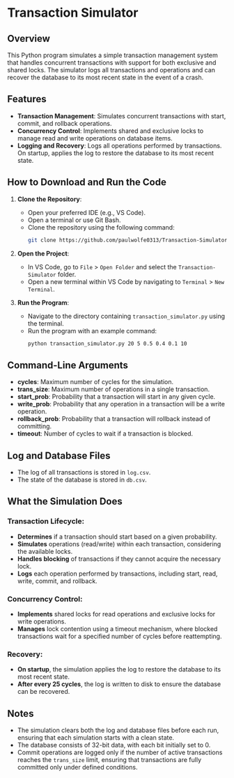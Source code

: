 # Transaction Simulator

## Overview

This Python program simulates a simple transaction management system that handles concurrent transactions with support for both exclusive and shared locks. The simulator logs all transactions and operations and can recover the database to its most recent state in the event of a crash.

## Features

- **Transaction Management**: Simulates concurrent transactions with start, commit, and rollback operations.
- **Concurrency Control**: Implements shared and exclusive locks to manage read and write operations on database items.
- **Logging and Recovery**: Logs all operations performed by transactions. On startup, applies the log to restore the database to its most recent state.

## How to Download and Run the Code

1. **Clone the Repository**:
   - Open your preferred IDE (e.g., VS Code).
   - Open a terminal or use Git Bash.
   - Clone the repository using the following command:
     ```bash
     git clone https://github.com/paulwolfe0313/Transaction-Simulator.git
     ```

2. **Open the Project**:
   - In VS Code, go to `File` > `Open Folder` and select the `Transaction-Simulator` folder.
   - Open a new terminal within VS Code by navigating to `Terminal` > `New Terminal`.

3. **Run the Program**:
   - Navigate to the directory containing `transaction_simulator.py` using the terminal.
   - Run the program with an example command:
     ```bash
     python transaction_simulator.py 20 5 0.5 0.4 0.1 10
     ```

## Command-Line Arguments

- **cycles**: Maximum number of cycles for the simulation.
- **trans_size**: Maximum number of operations in a single transaction.
- **start_prob**: Probability that a transaction will start in any given cycle.
- **write_prob**: Probability that any operation in a transaction will be a write operation.
- **rollback_prob**: Probability that a transaction will rollback instead of committing.
- **timeout**: Number of cycles to wait if a transaction is blocked.

## Log and Database Files

- The log of all transactions is stored in `log.csv`.
- The state of the database is stored in `db.csv`.

## What the Simulation Does

### Transaction Lifecycle:

- **Determines** if a transaction should start based on a given probability.
- **Simulates** operations (read/write) within each transaction, considering the available locks.
- **Handles blocking** of transactions if they cannot acquire the necessary lock.
- **Logs** each operation performed by transactions, including start, read, write, commit, and rollback.

### Concurrency Control:

- **Implements** shared locks for read operations and exclusive locks for write operations.
- **Manages** lock contention using a timeout mechanism, where blocked transactions wait for a specified number of cycles before reattempting.

### Recovery:

- **On startup**, the simulation applies the log to restore the database to its most recent state.
- **After every 25 cycles**, the log is written to disk to ensure the database can be recovered.

## Notes

- The simulation clears both the log and database files before each run, ensuring that each simulation starts with a clean state.
- The database consists of 32-bit data, with each bit initially set to 0.
- Commit operations are logged only if the number of active transactions reaches the `trans_size` limit, ensuring that transactions are fully committed only under defined conditions.
